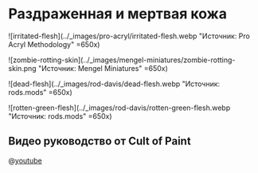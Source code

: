 # Раздраженная и мертвая кожа

![irritated-flesh](../_images/pro-acryl/irritated-flesh.webp "Источник: Pro Acryl Methodology" =650x)

![zombie-rotting-skin](../_images/mengel-miniatures/zombie-rotting-skin.png "Источник: Mengel Miniatures" =650x)

![dead-flesh](../_images/rod-davis/dead-flesh.webp "Источник: rods.mods" =650x)

![rotten-green-flesh](../_images/rod-davis/rotten-green-flesh.webp "Источник: rods.mods" =650x)

## Видео руководство от Cult of Paint

@[youtube](https://youtu.be/MMpGLH6jGg0?si=wTxhTi2kebkQiTfn)
